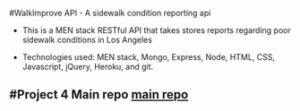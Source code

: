 #WalkImprove API - A sidewalk condition reporting api

* This is a MEN stack RESTful API that takes stores reports regarding poor sidewalk conditions in Los Angeles

* Technologies used: MEN stack, Mongo, Express, Node, HTML, CSS, Javascript, jQuery, Heroku, and git.


#Project 4 Main repo
[main repo](https://github.com/matthewbrozen/project4)  
---------------------------------
